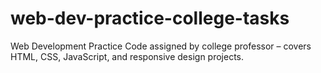 # web-dev-practice-college-tasks
Web Development Practice Code assigned by college professor – covers HTML, CSS, JavaScript, and responsive design projects.
